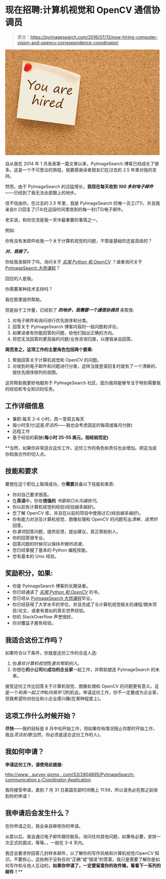 # 现在招聘:计算机视觉和 OpenCV 通信协调员

> 原文：<https://pyimagesearch.com/2016/07/13/now-hiring-computer-vision-and-opencv-correspondence-coordinator/>

![you_are_hired_corkboard](img/bdb408855dafd207202f1ff499f5766e.png)

自从我在 2014 年 1 月发表第一篇文章以来，PyImageSearch 博客已经成长了很多。这是一个不可思议的旅程，我要感谢读者朋友们在过去的 2.5 年里对我的支持。

然而，由于 PyImageSearch 的迅猛增长，**我现在每天收到 *100 多封电子邮件***——已经到了我无法全部跟上的地步。

信不信由你，在过去的 2.5 年里，我是 PyImageSearch 的唯一员工(T1)，并且我亲自(t 2)回复了(T4)在这段时间里收到的每一封(T5)电子邮件。

老实说，和你交流是我一天中最重要的事情之一。

例如:

你有没有发邮件给我一个关于计算机视觉的问题，不管是基础的还是高级的？

***对，我接了。***

你给我发邮件了吗，询问关于 *[实用 Python 和 OpenCV](https://pyimagesearch.com/practical-python-opencv/)* ？或者询问关于 [PyImageSearch 大师课程](https://pyimagesearch.com/pyimagesearch-gurus/)？

回应的人是我。

你需要某种技术支持吗？

我在那里提供帮助。

但是由于工作量，已经到了 ***的地步，我需要一个通信协调员*** 来帮我:

1.  对电子邮件和询问进行优先排序和分类。
2.  回答关于 PyImageSearch 博客内容的一般问题和评论。
3.  如果读者有你能回答的问题，给他们指出正确的方向。
4.  将您无法回答的更高级的问题/业务咨询归类，以便我亲自回答。

**简而言之，这项工作的主要角色包括两个要素:**

1.  帮我回答关于计算机视觉和 OpenCV 的问题。
2.  对收到的电子邮件和问题进行分类，这样当我登录回复时就有了一个清晰的、按优先顺序排列的视图。

这将帮助我更好地服务于 PyImageSearch 社区，因为我将能够专注于特别需要我的经验和专业知识的任务。

## 工作详细信息

*   兼职:每天 2-4 小时，周一至周五每天
*   按小时支付(这是*灵活的*——我也会考虑固定的每周或每月付款)
*   远程工作
*   基于经验的薪酬(**每小时 25-55 美元，视经验而定)**

 **当然，如果你非常适合这份工作，这份工作的角色和责任也会增加。把这当成你和我合作的切入点。

## 技能和要求

要想在这个职位上取得成功，你**需要**具备以下技能和素质:

*   你对自己要求很高。
*   在**英语**中，你有**很强的** *书面和口头沟通技巧*。
*   你以前有计算机视觉的经验(经验越多越好)。
*   您了解 OpenCV 库，并且在以前的项目中使用过它(经验越多越好)。
*   你有能力对涉及计算机视觉、图像处理和 OpenCV 的问题写出*清晰、连贯的*回答。
*   你*喜欢*回答问题，提供反馈，提出建议，真正帮助别人。
*   你的回答很专业。
*   回答问题的时候可以保持*积极的态度*。
*   您已经掌握了基本的 Python 编程技能。
*   您有基本的 Unix 经验。

## 奖励积分，如果:

*   你是 PyImageSearch 博客的长期读者。
*   你已经通读了 *[实用 Python 和 OpenCV](https://pyimagesearch.com/practical-python-opencv/)* 的书。
*   您已经从 [PyImageSearch 大师课程](https://pyimagesearch.com/pyimagesearch-gurus/)毕业。
*   你已经获得了大学水平的学位，并且完成了与计算机视觉相关的课程/期末项目/论文，或者有类似的真实世界经验。
*   你的 StackOverflow 声誉很好。
*   你对覆盆子酱有经验。

## 我适合这份工作吗？

如果符合以下条件，你就是这份工作的合适人选:

1.  你*喜欢计算机视觉*而*喜欢帮助别人*。
2.  你想在**的小公司**和**成功的企业家**一起工作，并帮助塑造 PyImageSearch 的未来。

接受这份工作比回答关于计算机视觉、图像处理和 OpenCV 的问题更有意义。这是一个*和我一起工作*和*向我学习*的机会。申请这份工作，你不一定要成为企业家，但我希望你对创业和小企业感兴趣(在某种程度上)。

## 这项工作什么时候开始？

**尽快**——我的目标是 8 月中旬开始工作，但如果你有情况阻止你那时开始工作，我会*灵活处理*(当然，你必须是适合这份工作的人)。

## 我如何申请？

**申请这份工作，请使用此链接:**

[http://www . survey gizmo . com/S3/2904895/PyImageSearch-communication s-Coordinator-Application](http://www.surveygizmo.com/s3/2904895/PyImageSearch-Correspondence-Coordinator-Application)

我将接受申请，直到 7 月 31 日美国东部时间晚上 11:59，所以请务必在那之前收到你的申请！

## 我申请后会发生什么？

在你申请之后，我会亲自审核你的申请。

从那以后，我会通过电子邮件跟你联系，询问任何其他问题，如果有必要，安排一次正式的面试，等等。，一般在 3-4 天内。

我还会要求你回答几封样本邮件，以了解你的写作风格和计算机视觉/OpenCV 知识。不要担心，这些例子没有任何“正确”或“错误”的答案，我只是需要了解你是如何写作和与他人互动的。**如果你申请了，一定要留意你的收件箱，看看下一系列的邮件！****